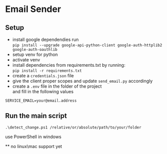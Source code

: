 # Email Sender

## Setup
* install google dependendies run  
```pip install --upgrade google-api-python-client google-auth-httplib2 google-auth-oauthlib```
* setup venv for python  
* activate venv  
* install dependencies from requirements.txt by running:  
```pip install -r requirements.txt```
* create a `credentials.json` file  
* give the client proper scopes and update `send_email.py` accordingly  
* create a `.env` file in the folder of the project  
and fill in the following values  
``` 
SERVICE_EMAIL=your@email.address  
```  

## Run the main script

```.\detect_change.ps1 /relative/or/absolute/path/to/your/folder```  

use PowerShell in windows  

** no linux\mac support yet  
